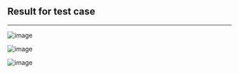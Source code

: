 ## Result for test case
------------------------------------------------------------------------------------------------
![image](https://github.com/dinhthi12/DSA/assets/73831236/abfd7206-b664-4673-bd6f-5faba544bc14)

![image](https://github.com/dinhthi12/DSA/assets/73831236/68007749-fe74-461f-8160-21967a53809e)

![image](https://github.com/dinhthi12/DSA/assets/73831236/711ff0bf-0061-4765-ba9c-cd7be1a7f9e9)



